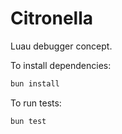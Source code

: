 # Citronella

Luau debugger concept.

To install dependencies:

```bash
bun install
```

To run tests:

```bash
bun test
```
